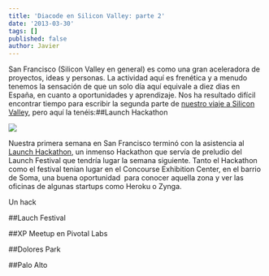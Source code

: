 ```yaml
---
title: 'Diacode en Silicon Valley: parte 2'
date: '2013-03-30'
tags: []
published: false
author: Javier
---
```


San Francisco (Silicon Valley en general) es como una gran aceleradora de proyectos, ideas y personas. La actividad aquí es frenética y a menudo tenemos la sensación de que un solo día aquí equivale a diez dias en España, en cuanto a oportunidades y aprendizaje. Nos ha resultado difícil encontrar tiempo para escribir la segunda parte de 
[nuestro viaje a Silicon Valley](http://blog.diacode.com/diacode-en-silicon-valley-parte-1), pero aquí la tenéis:##Launch Hackathon


[![](https://diacode-blog.s3-eu-west-1.amazonaws.com/2013/03/launch-hackathon.jpeg)](https://diacode-blog.s3-eu-west-1.amazonaws.com/2013/03/launch-hackathon.jpeg)

Nuestra primera semana en San Francisco terminó con la asistencia al 
[Launch Hackathon](launchhackathon.com), un inmenso Hackathon que servía de preludio del Launch Festival que tendría lugar la semana siguiente. Tanto el Hackathon como el festival tenian lugar en el Concourse Exhibition Center, en el barrio de Soma, una buena oportunidad  para conocer aquella zona y ver las oficinas de algunas startups como Heroku o Zynga.

Un hack

##Lauch Festival


##XP Meetup en Pivotal Labs


##Dolores Park


##Palo Alto

 

 

 
